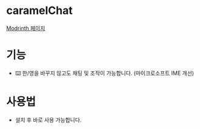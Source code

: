 # caramelChat
[Modrinth 페이지](https://modrinth.com/mod/caramel-chat)

# 기능
* :keyboard: 한/영을 바꾸지 않고도 채팅 및 조작이 가능합니다. (마이크로소프트 IME 개선)

# 사용법
* 설치 후 바로 사용 가능합니다.